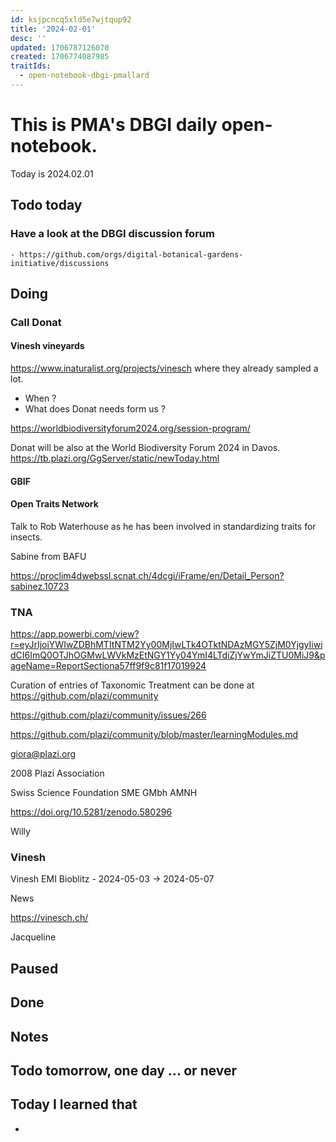 ```yaml
---
id: ksjpcncq5xld5e7wjtqup92
title: '2024-02-01'
desc: ''
updated: 1706787126070
created: 1706774087985
traitIds:
  - open-notebook-dbgi-pmallard
---
```



# This is PMA's DBGI daily open-notebook.

Today is 2024.02.01

## Todo today 

### Have a look at the DBGI discussion forum
    - https://github.com/orgs/digital-botanical-gardens-initiative/discussions

## Doing

### Call Donat

#### Vinesh vineyards 


https://www.inaturalist.org/projects/vinesch where they already sampled a lot.

- When ?
- What does Donat needs form us ?


https://worldbiodiversityforum2024.org/session-program/

Donat will be also at the World Biodiversity Forum 2024 in Davos.
https://tb.plazi.org/GgServer/static/newToday.html



#### GBIF

#### Open Traits Network

Talk to Rob Waterhouse as he has been involved in standardizing traits for insects.

Sabine from BAFU

https://proclim4dwebssl.scnat.ch/4dcgi/iFrame/en/Detail_Person?sabinez.10723

### TNA

https://app.powerbi.com/view?r=eyJrIjoiYWIwZDBhMTItNTM2Yy00MjIwLTk4OTktNDAzMGY5ZjM0YjgyIiwidCI6ImQ0OTJhOGMwLWVkMzEtNGY1Yy04YmI4LTdiZjYwYmJiZTU0MiJ9&pageName=ReportSectiona57ff9f9c81f17019924

Curation of entries of Taxonomic Treatment can be done at https://github.com/plazi/community

https://github.com/plazi/community/issues/266

https://github.com/plazi/community/blob/master/learningModules.md



giora@plazi.org 


2008 Plazi Association

Swiss Science Foundation
SME
GMbh 
AMNH 


https://doi.org/10.5281/zenodo.580296

Willy


### Vinesh 

Vinesh EMI Bioblitz - 2024-05-03 -> 2024-05-07

News

https://vinesch.ch/

Jacqueline 


## Paused

## Done

## Notes

## Todo tomorrow, one day ... or never

###
###
###


## Today I learned that

-